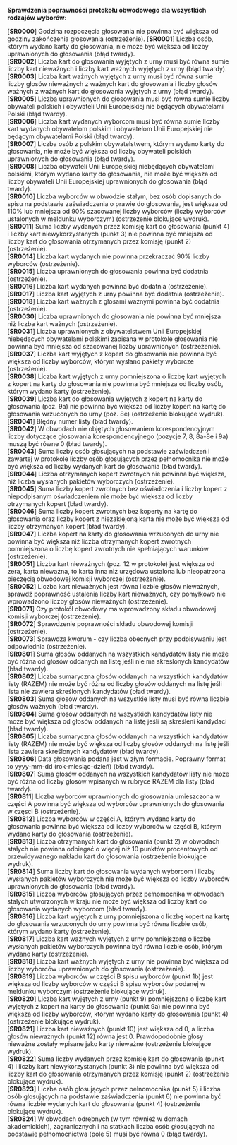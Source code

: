 **Sprawdzenia poprawności protokołu obwodowego dla wszystkich rodzajów wyborów:**  

[**SR0000**] Godzina rozpoczęcia głosowania nie powinna być większa od godziny zakończenia głosowania (ostrzeżenie).  [**SR0001**] Liczba osób, którym wydano karty do głosowania, nie może być większa od liczby uprawnionych do głosowania (błąd twardy).  
[**SR0002**] Liczba kart do głosowania wyjętych z urny musi być równa sumie liczby kart nieważnych i liczby kart ważnych wyjętych z urny (błąd twardy).  
[**SR0003**] Liczba kart ważnych wyjętych z urny musi być równa sumie liczby głosów nieważnych z ważnych kart do głosowania i liczby głosów ważnych z ważnych kart do głosowania wyjętych z urny (błąd twardy).  
[**SR0005**] Liczba uprawnionych do głosowania musi być równa sumie liczby obywateli polskich i obywateli Unii Europejskiej nie będących obywatelami Polski (błąd twardy).  
[**SR0006**] Liczba kart wydanych wyborcom musi być równa sumie liczby kart wydanych obywatelom polskim i obywatelom Unii Europejskiej nie będącym obywatelami Polski (błąd twardy).  
[**SR0007**] Liczba osób z polskim obywatelstwem, którym wydano karty do głosowania, nie może być większa od liczby obywateli polskich uprawnionych do głosowania (błąd twardy).  
[**SR0008**] Liczba obywateli Unii Europejskiej niebędących obywatelami polskimi, którym wydano karty do głosowania, nie może być większa od liczby obywateli Unii Europejskiej uprawnionych do głosowania (błąd twardy).  
[**SR0010**] Liczba wyborców w obwodzie stałym, bez osób dopisanych do spisu na podstawie zaświadczenia o prawie do głosowania, jest większa od 110% lub mniejsza od 90% szacowanej liczby wyborców (liczby wyborców ustalonych w meldunku wyborczym) (ostrzeżenie blokujące wydruk).  
[**SR0011**] Suma liczby wydanych przez komisję kart do głosowania (punkt 4) i liczby kart niewykorzystanych (punkt 3) nie powinna być mniejsza od liczby kart do głosowania otrzymanych przez komisję (punkt 2) (ostrzeżenie).  
[**SR0014**] Liczba kart wydanych nie powinna przekraczać 90% liczby wyborców (ostrzeżenie).  
[**SR0015**] Liczba uprawnionych do głosowania powinna być dodatnia (ostrzeżenie).  
[**SR0016**] Liczba kart wydanych powinna być dodatnia (ostrzeżenie).  
[**SR0017**] Liczba kart wyjętych z urny powinna być dodatnia (ostrzeżenie).  
[**SR0018**] Liczba kart ważnych z głosami ważnymi powinna być dodatnia (ostrzeżenie).  
[**SR0030**] Liczba uprawnionych do głosowania nie powinna być mniejsza niż liczba kart ważnych (ostrzeżenie).  
[**SR0031**] Liczba uprawnionych z obywatelstwem Unii Europejskiej niebędących obywatelami polskimi zapisana w protokole głosowania nie powinna być mniejsza od szacowanej liczby uprawnionych (ostrzeżenie).  
[**SR0037**] Liczba kart wyjętych z kopert do głosowania nie powinna być większa od liczby wyborców, którym wysłano pakiety wyborcze (ostrzeżenie).  
[**SR0038**] Liczba kart wyjętych z urny pomniejszona o liczbę kart wyjętych z kopert na karty do głosowania nie powinna być mniejsza od liczby osób, którym wydano karty (ostrzeżenie).  
[**SR0039**] Liczba kart do głosowania wyjętych z kopert na karty do głosowania (poz. 9a) nie powinna być większa od liczby kopert na kartę do głosowania wrzuconych do urny (poz. 8e) (ostrzeżenie blokujące wydruk).  
[**SR0041**] Błędny numer listy (bład twardy).  
[**SR0042**] W obwodach nie objętych głosowaniem korespondencyjnym liczby dotyczące głosowania korespondencyjnego (pozycje 7, 8, 8a-8e i 9a) muszą być równe 0 (bład twardy).  
[**SR0043**] Suma liczby osób głosujących na podstawie zaświadczeń i zawartej w protokole liczby osób głosujących przez pełnomocnika nie może być większa od liczby wydanych kart do głosowania (bład twardy).  
[**SR0044**] Liczba otrzymanych kopert zwrotnych nie powinna być większa, niż liczba wysłanych pakietów wyborczych (ostrzeżenie).  
[**SR0045**] Suma liczby kopert zwrotnych bez oświadczenia i liczby kopert z niepodpisanym
oświadczeniem nie może być większa od liczby otrzymanych kopert (bład twardy).  
[**SR0046**] Suma liczby kopert zwrotnych bez koperty na kartę do głosowania oraz liczby kopert z niezaklejoną karta nie może być większa od liczby otrzymanych kopert (bład twardy).  
[**SR0047**] Liczba kopert na karty do głosowania wrzuconych do urny nie powinna być większa niż liczba otrzymanych kopert zwrotnych pomniejszona o liczbę kopert zwrotnych nie spełniających warunków (ostrzeżenie).  
[**SR0051**] Liczba kart nieważnych (poz. 12 w protokole) jest większa od zera, karta nieważna, to karta inna niż urzędowa ustalona lub nieopatrzona pieczęcią obwodowej komisji wyborczej (ostrzeżenie).  
[**SR0052**] Liczba kart nieważnych jest równa liczbie głosów nieważnych, sprawdź poprawność ustalenia liczby kart nieważnych, czy pomyłkowo nie wprowadzono liczby głosów nieważnych (ostrzeżenie).  
[**SR0071**] Czy protokół obwodowy ma wprowadzony składu obwodowej komisji wyborczej (ostrzeżenie).  
[**SR0072**] Sprawdzenie poprawności składu obwodowej komisji (ostrzeżenie).  
[**SR0073**] Sprawdza kworum - czy liczba obecnych przy podpisywaniu jest odpowiednia (ostrzeżenie).  
[**SR0801**] Suma głosów oddanych na wszystkich kandydatów listy nie może być różna od głosów oddanych na listę jeśli nie ma skreślonych kandydatów (bład twardy).  
[**SR0802**] Liczba sumaryczna głosów oddanych na wszystkich kandydatów listy (RAZEM) nie może być różna od liczby głosów oddanych na listę jeśli lista nie zawiera skreślonych kandydatów (bład twardy).  
[**SR0803**] Suma głosów oddanych na wszystkie listy musi być równa liczbie głosów ważnych (bład twardy).  
[**SR0804**] Suma głosów oddanych na wszystkich kandydatów listy nie może być większa od głosów oddanych na listę jeśli są skreśleni kandydaci (bład twardy).  
[**SR0805**] Liczba sumaryczna głosów oddanych na wszystkich kandydatów listy (RAZEM) nie może być większa od liczby głosów oddanych na listę jeśli lista zawiera skreślonych kandydatów (bład twardy).  
[**SR0806**] Data głosowania podana jest w złym formacie. Poprawny format to yyyy-mm-dd (rok-miesiąc-dzień) (bład twardy).  
[**SR0807**] Suma głosów oddanych na wszystkich kandydatów listy nie może być różna od liczby głosów wpisanych w rubryce RAZEM dla listy (bład twardy).  
[**SR0811**] Liczba wyborców uprawnionych do głosowania umieszczona w części A powinna być większa od wyborców uprawnionych do głosowania w częsci B (ostrzeżenie).  
[**SR0812**] Liczba wyborców w części A, którym wydano karty do głosowania powinna być większa od liczby wyborców w części B, którym wydano karty do głosowania (ostrzeżenie).  
[**SR0813**] Liczba otrzymanych kart do głosowania (punkt 2) w obwodach stałych nie powinna odbiegać o więcej niż 10 punktów procentowych od przewidywanego nakładu kart do głosowania (ostrzeżenie blokujące wydruk).  
[**SR0814**] Suma liczby kart do głosowania wydanych wyborcom i liczby wysłanych pakietów wyborczych nie może być większa od liczby wyborców uprawnionych do głosowania (bład twardy).  
[**SR0815**] Liczba wyborców głosujących przez pełnomocnika w obwodach stałych utworzonych w kraju nie może być większa od liczby kart do głosowania wydanych wyborcom (bład twardy).  
[**SR0816**] Liczba kart wyjętych z urny pomniejszona o liczbę kopert na kartę do głosowania wrzuconych do urny powinna być równa liczbie osób, którym wydano karty (ostrzeżenie).  
[**SR0817**] Liczba kart ważnych wyjętych z urny pomniejszona o liczbę wysłanych pakietów wyborczych powinna być równa liczbie osób, którym wydano karty (ostrzeżenie).  
[**SR0818**] Liczba kart ważnych wyjętych z urny nie powinna być większa od liczby wyborców uprawnionych do głosowania (ostrzeżenie).  
[**SR0819**] Liczba wyborców w części B spisu wyborców (punkt 1b) jest większa od liczby wyborców w części B spisu wyborców podanej w meldunku wyborczym (ostrzeżenie blokujące wydruk).  
[**SR0820**] Liczba kart wyjętych z urny (punkt 9) pomniejszona o liczbę kart wyjętych z kopert na karty do głosowania (punkt 9a) nie powinna być większa od liczby wyborców, którym wydano karty do głosowania (punkt 4) (ostrzeżenie blokujące wydruk).  
[**SR0821**] Liczba kart nieważnych (punkt 10) jest większa od 0, a liczba głosów nieważnych (punkt 12) równa jest 0. Prawdopodobnie głosy nieważne zostały wpisane jako karty nieważne (ostrzeżenie blokujące wydruk).  
[**SR0822**] Suma liczby wydanych przez komisję kart do głosowania (punkt 4) i liczby kart niewykorzystanych (punkt 3) nie powinna być większa od liczby kart do głosowania otrzymanych przez komisję (punkt 2) (ostrzeżenie blokujące wydruk).  
[**SR0823**] Liczba osób głosujących przez pełnomocnika (punkt 5) i liczba osób głosujących na podstawie zaświadczenia (punkt 6) nie powinna być równa liczbie wydanych kart do głosowania (punkt 4) (ostrzeżenie blokujące wydruk).  
[**SR0824**] W obwodach odrębnych (w tym również w domach akademickich), zagranicznych i na statkach liczba osób głosujących na podstawie pełnomocnictwa (pole 5) musi być równa 0 (błąd twardy).  
